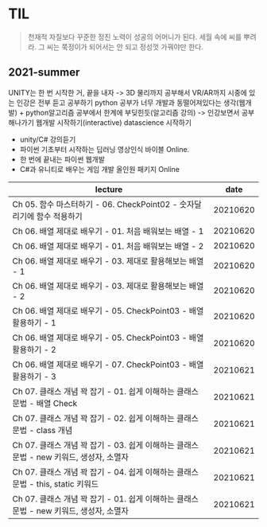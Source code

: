 # TIL
> 천재적 자질보다 꾸준한 정진 노력이 성공의 어머니가 된다. 세월 속에 씨를 뿌려라. 그 씨는 쭉정이가 되어서는 안 되고 정성껏 가꿔야만 한다. 

## 2021-summer
UNITY는 한 번 시작한 거, 끝을 내자 -> 3D 물리까지 공부해서 VR/AR까지 시중에 있는 인강은 전부 듣고 공부하기
python 공부가 너무 개발과 동떨어져있다는 생각(웹개발) + python알고리즘 공부에서 한계에 부딪힌듯(알고리즘 강의) -> 인강보면서 공부해나가기
웹개발 시작하기(interactive)
datascience 시작하기
- unity/C# 강의듣기
- 파이썬 기초부터 시작하는 딥러닝 영상인식 바이블 Online.
- 한 번에 끝내는 파이썬 웹개발
- C#과 유니티로 배우는 게임 개발 올인원 패키지 Online

| lecture | date |
|-----|--------|
Ch 05. 함수 마스터하기 - 06. CheckPoint02 - 숫자달리기에 함수 적용하기 | 20210620
Ch 06. 배열 제대로 배우기 - 01. 처음 배워보는 배열 - 1 |20210620
Ch 06. 배열 제대로 배우기 - 01. 처음 배워보는 배열 - 2 |20210620
Ch 06. 배열 제대로 배우기 - 03. 제대로 활용해보는 배열 - 1 |20210620
Ch 06. 배열 제대로 배우기 - 03. 제대로 활용해보는 배열 - 2 |20210620
Ch 06. 배열 제대로 배우기 - 05. CheckPoint03 - 배열 활용하기 - 1 |20210620
Ch 06. 배열 제대로 배우기 - 05. CheckPoint03 - 배열 활용하기 - 2 |20210620
Ch 06. 배열 제대로 배우기 - 07. CheckPoint03 - 배열 활용하기 - 3 |20210621
Ch 07. 클래스 개념 꽉 잡기 - 01. 쉽게 이해하는 클래스 문법 - 배열 Check |20210621
Ch 07. 클래스 개념 꽉 잡기 - 02. 쉽게 이해하는 클래스 문법 - class 개념 |20210621
Ch 07. 클래스 개념 꽉 잡기 - 03. 쉽게 이해하는 클래스 문법 - new 키워드, 생성자, 소멸자 |20210621
Ch 07. 클래스 개념 꽉 잡기 - 04. 쉽게 이해하는 클래스 문법 - this, static 키워드 |20210621
Ch 07. 클래스 개념 꽉 잡기 - 01. 쉽게 이해하는 클래스 문법 - new 키워드, 생성자, 소멸자 |20210621

